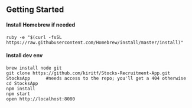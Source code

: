 
## Getting Started

#### Install Homebrew if needed
```shell
ruby -e "$(curl -fsSL https://raw.githubusercontent.com/Homebrew/install/master/install)"
```

#### Install dev env

```shell
brew install node git
git clone https://github.com/kiritf/Stocks-Recruitment-App.git StocksApp	  #needs access to the repo; you'll get a 404 otherwise
cd StocksApp
npm install
npm start
open http://localhost:8080
```
